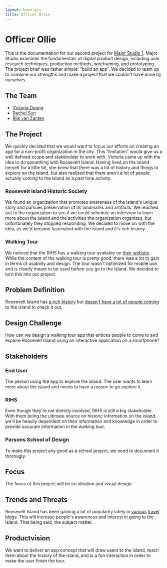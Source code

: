 ```yaml
---
layout: base.ejs
title: Officer Ollie
---
```


# Officer Ollie

This is the documentation for our second project for [Major Studio 1](https://courses.newschool.edu/courses/PMCD5101/5431/). Major Studio examines the fundamentals of digital product design, including user research techniques, production methods, wireframing, and prototyping. The project brief was rather simple: “build an app”. We decided to team up to combine our strengths and make a project that we couldn't have done by ourselves.

## The Team

* [Victoria Duong](https://www.victoriatduong.com)
* [Rachel Sun](https://iamyufeisun.com)
* [Rijk van Zanten](https://rijks.website)

## The Project

We quickly decided that we would want to focus our efforts on creating an app for a non-profit organization in the city. This “limitation” would give us a well defined scope and stakeholder to work with. Victoria came up with the idea to do something with Roosevelt Island. Having lived on the island herself for a little bit, she knew that there was a lot of history and things to explore on the island, but also realized that there aren't a lot of people actually coming to the island as a past time activity.

### Roosevelt Island Historic Society

We found an organization that promotes awareness of the island's unique story and pursues preservation of its landmarks and artifacts. We reached out to the organization to see if we could schedule an interview to learn more about the island and the activities the organization organizes, but unfortunately they stopped responding. We decided to move on with the idea, as we'd became fascinated with the island and it's rich history.


### Walking Tour

We noticed that the RIHS has a walking tour available on [their website](http://rihs.us/riwalk/). While the content of the walking tour is pretty good, there was a lot to gain in terms of usability and design. The tour wasn't optimized for mobile use and is clearly meant to be used before you go to the island. We decided to turn this into our project.

## Problem Definition

Roosevelt Island has [a rich history](https://www.politico.com/magazine/story/2015/06/hillary-clinton-roosevelt-island-history-118970) but [doesn't have a lot of people coming](https://www.cnn.com/travel/article/roosevelt-island-things-to-do-new-york/index.html) to the island to check it out.

## Design Challenge

How can we design a walking tour app that entices people to come to and explore Roosevelt Island using an interactive application on a smartphone?

## Stakeholders

### End User

The person using the app to explore the island. The user wants to learn more about the island and needs to have a reason to go explore it.

### RIHS

Even though they're not directly involved, RIHS is still a big stakeholder. With them being the ultimate source on historic information on the island, we'll be heavily dependent on their information and knowledge in order to provide accurate information in the walking tour.

### Parsons School of Design

To make this project any good as a school project, we need to document it thorougly.

## Focus

The focus of this project will be on ideation and visual design. 

## Trends and Threats

Roosevelt Island has been gaining a lot of popularity lately in [various](https://www.cnn.com/travel/article/roosevelt-island-things-to-do-new-york/index.html) [travel blogs](https://perceptivetravel.com/blog/2018/10/18/a-manhattan-oasis-on-roosevelt-island/). This will increase people's awareness and interest in going to the island. That being said, the subject matter. 

## Productvision

We want to deliver an app concept that will draw users to the island, teach them about the history of the island, and is a fun interaction in order to make the user finish the tour.
